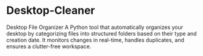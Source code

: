 # Desktop-Cleaner
Desktop File Organizer A Python tool that automatically organizes your desktop by categorizing files into structured folders based on their type and creation date. It monitors changes in real-time, handles duplicates, and ensures a clutter-free workspace.
